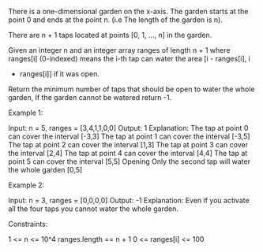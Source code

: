 There is a one-dimensional garden on the x-axis. The garden starts at the
point 0 and ends at the point n. (i.e The length of the garden is n).

There are n + 1 taps located at points [0, 1, ..., n] in the garden.

Given an integer n and an integer array ranges of length n + 1 where
ranges[i] (0-indexed) means the i-th tap can water the area [i - ranges[i], i
+ ranges[i]] if it was open.

Return the minimum number of taps that should be open to water the whole
garden, If the garden cannot be watered return -1.


Example 1:


Input: n = 5, ranges = [3,4,1,1,0,0]
Output: 1
Explanation: The tap at point 0 can cover the interval [-3,3]
The tap at point 1 can cover the interval [-3,5]
The tap at point 2 can cover the interval [1,3]
The tap at point 3 can cover the interval [2,4]
The tap at point 4 can cover the interval [4,4]
The tap at point 5 can cover the interval [5,5]
Opening Only the second tap will water the whole garden [0,5]


Example 2:


Input: n = 3, ranges = [0,0,0,0]
Output: -1
Explanation: Even if you activate all the four taps you cannot water the
whole garden.



Constraints:


1 <= n <= 10^4
ranges.length == n + 1
0 <= ranges[i] <= 100




